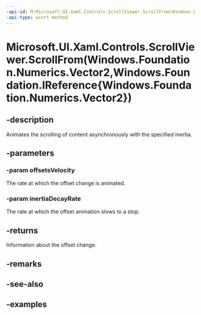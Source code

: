 ```yaml
---
-api-id: M:Microsoft.UI.Xaml.Controls.ScrollViewer.ScrollFrom(Windows.Foundation.Numerics.Vector2,Windows.Foundation.IReference{Windows.Foundation.Numerics.Vector2})
-api-type: winrt method
---
```


# Microsoft.UI.Xaml.Controls.ScrollViewer.ScrollFrom(Windows.Foundation.Numerics.Vector2,Windows.Foundation.IReference{Windows.Foundation.Numerics.Vector2})

<!--
public Microsoft.UI.Xaml.Controls.ScrollInfo ScrollFrom (System.Numerics.Vector2 offsetsVelocity, System.Nullable<System.Numerics.Vector2> inertiaDecayRate);
-->

## -description

Animates the scrolling of content asynchronously with the specified inertia.

## -parameters

### -param offsetsVelocity

The rate at which the offset change is animated.

### -param inertiaDecayRate

The rate at which the offset animation slows to a stop.

## -returns

Information about the offset change.

## -remarks

## -see-also

## -examples


